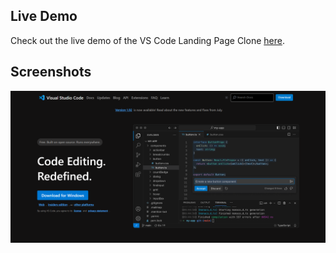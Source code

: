 ## Live Demo
Check out the live demo of the VS Code Landing Page Clone [here](https://kevin-the-dev.github.io/VS-Code-Landing-Page-Clone/).

## Screenshots
![Landing Page Screenshot](Preview.png)
